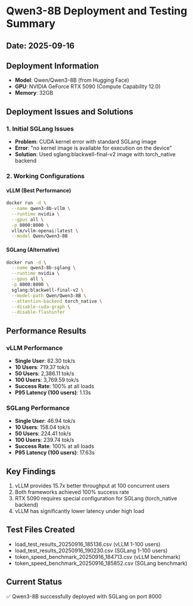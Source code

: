 # Qwen3-8B Deployment and Testing Summary

## Date: 2025-09-16

## Deployment Information
- **Model**: Qwen/Qwen3-8B (from Hugging Face)
- **GPU**: NVIDIA GeForce RTX 5090 (Compute Capability 12.0)
- **Memory**: 32GB

## Deployment Issues and Solutions

### 1. Initial SGLang Issues
- **Problem**: CUDA kernel error with standard SGLang image
- **Error**: "no kernel image is available for execution on the device"
- **Solution**: Used sglang:blackwell-final-v2 image with torch_native backend

### 2. Working Configurations

#### vLLM (Best Performance)
```bash
docker run -d \
  --name qwen3-8b-vllm \
  --runtime nvidia \
  --gpus all \
  -p 8000:8000 \
  vllm/vllm-openai:latest \
  --model Qwen/Qwen3-8B
```

#### SGLang (Alternative)
```bash
docker run -d \
  --name qwen3-8b-sglang \
  --runtime nvidia \
  --gpus all \
  -p 8000:8000 \
  sglang:blackwell-final-v2 \
  --model-path Qwen/Qwen3-8B \
  --attention-backend torch_native \
  --disable-cuda-graph \
  --disable-flashinfer
```

## Performance Results

### vLLM Performance
- **Single User**: 82.30 tok/s
- **10 Users**: 719.37 tok/s
- **50 Users**: 2,386.11 tok/s
- **100 Users**: 3,769.59 tok/s
- **Success Rate**: 100% at all loads
- **P95 Latency (100 users)**: 1.13s

### SGLang Performance
- **Single User**: 46.94 tok/s
- **10 Users**: 158.04 tok/s
- **50 Users**: 224.41 tok/s
- **100 Users**: 239.74 tok/s
- **Success Rate**: 100% at all loads
- **P95 Latency (100 users)**: 17.63s

## Key Findings
1. vLLM provides 15.7x better throughput at 100 concurrent users
2. Both frameworks achieved 100% success rate
3. RTX 5090 requires special configuration for SGLang (torch_native backend)
4. vLLM has significantly lower latency under high load

## Test Files Created
- load_test_results_20250916_185136.csv (vLLM 1-100 users)
- load_test_results_20250916_190230.csv (SGLang 1-100 users)
- token_speed_benchmark_20250916_184713.csv (vLLM benchmark)
- token_speed_benchmark_20250916_185852.csv (SGLang benchmark)

## Current Status
✅ Qwen3-8B successfully deployed with SGLang on port 8000